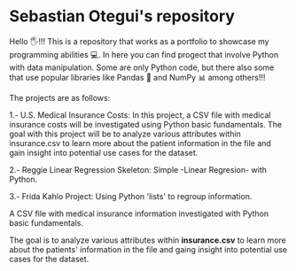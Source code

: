 # Sebastian Otegui's repository
Hello 🖐️!!!
This is a repository that works as a portfolio to showcase my programming abilities 💻.
In here you can find progect that involve Python with data manipulation. Some are only Python code, but there also some that use popular libraries like Pandas 🐼 and NumPy 📊 among others!!!

The projects are as follows:

1.- U.S. Medical Insurance Costs:
  In this project, a CSV file with medical insurance costs will be investigated using Python basic fundamentals. The goal with this project will be to analyze various attributes within insurance.csv to learn more about the patient information in the file and gain insight into potential use cases for the dataset.
  
2.- Reggie Linear Regression Skeleton:
  Simple -Linear Regresion- with Python.
  
3.- Frida Kahlo Project:
  Using Python 'lists' to regroup information.

A CSV file with medical insurance information investigated with Python basic fundamentals.

The goal is to analyze various attributes within **insurance.csv** to learn more about the patients' information in the file and gaing insight into potential use cases for the dataset. 
